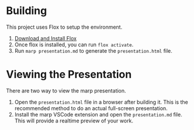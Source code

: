 # Building

This project uses Flox to setup the environment. 

1. [Download and Install Flox](https://flox.dev/download/)
2. Once flox is installed, you can run `flox activate`.
3. Run `marp presentation.md` to generate the `presentation.html` file.

# Viewing the Presentation
There are two way to view the marp presentation.
1. Open the `presentation.html` file in a browser after building it. This is the recommended method to do an actual full-screen presentation.
2. Install the marp VSCode extension and open the `presentation.md` file. This will provide a realtime preview of your work.

